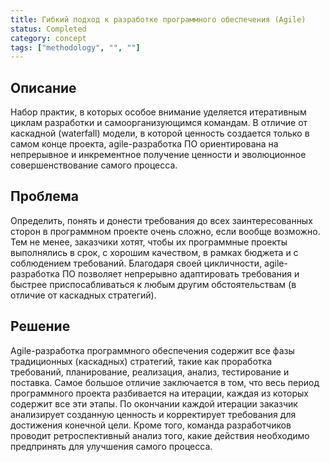 ```yaml
---
title: Гибкий подход к разработке программного обеспечения (Agile)
status: Completed
category: concept
tags: ["methodology", "", ""]
---
```


## Описание

Набор практик, в которых особое внимание уделяется итеративным циклам разработки и самоорганизующимся командам. 
В отличие от каскадной (waterfall) модели, в которой ценность создается только в самом конце проекта, 
agile-разработка ПО ориентирована на непрерывное и инкрементное получение ценности 
и эволюционное совершенствование самого процесса. 

## Проблема

Определить, понять и донести требования до всех заинтересованных сторон в программном проекте очень сложно, если вообще возможно. 
Тем не менее, заказчики хотят, чтобы их программные проекты выполнялись в срок, с хорошим качеством, в рамках бюджета и с соблюдением требований. 
Благодаря своей цикличности, agile-разработка ПО позволяет непрерывно адаптировать требования 
и быстрее приспосабливаться к любым другим обстоятельствам (в отличие от каскадных стратегий). 

## Решение

Agile-разработка программного обеспечения содержит все фазы традиционных (каскадных) стратегий, 
такие как проработка требований, планирование, реализация, анализ, тестирование и поставка.
Самое большое отличие заключается в том, что весь период программного проекта разбивается на итерации, каждая из которых содержит все эти этапы.
По окончании каждой итерации заказчик анализирует созданную ценность и корректирует требования для достижения конечной цели.
Кроме того, команда разработчиков проводит ретроспективный анализ того, какие действия необходимо предпринять для улучшения самого процесса.
